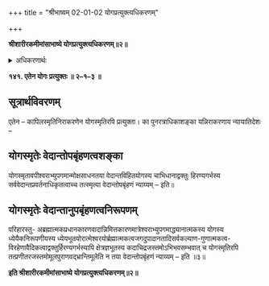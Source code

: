 +++
title = "श्रीभाष्यम् 02-01-02 योगप्रत्युक्त्यधिकरणम्"

+++


**श्रीशारीरकमीमांसाभाष्ये योगप्रत्युक्त्यधिकरणम्॥२॥**

<details><summary>अधिकरणार्थः</summary>

वेदान्तविरोधित्वात् योगतन्त्रस्य जगत्कारणत्वनिरूपणे सामर्थ्याभावनिरूपणम्
</details>

**१४१. एतेन योगः प्रत्युक्तः ॥ २–१–३ ॥**

## सूत्रार्थविवरणम्

एतेन – कापिलस्मृतिनिराकरणेन योगस्मृतिरपि प्रत्युक्ता। का पुनरत्राधिकाशङ्का यन्निराकरणाय न्यायातिदेशः –

## योगस्मृतेः वेदान्तोपबृंहणत्वशङ्का

योगस्मृतावपीश्वराभ्युपगमान्मोक्षसाधनतया वेदान्तविहितयोगस्य चाभिधानाद्वक्तुः हिरण्यगर्भस्य सर्ववेदान्तप्रवर्तनाधिकृतत्वाच्च तत्स्मृत्या वेदान्तोपबृंहणं न्याय्यम् – इति॥

## योगस्मृतेः वेदान्तानुपबृंहणत्वनिरूपणम्

परिहारस्तु- अब्रह्मात्मकप्रधानकारणवादान्निमित्तकारणमात्रेश्वराभ्युपगमाद्ध्यानात्मकस्य योगस्य ध्येयैकनिरूपणीयस्य ध्येयभूतयोरात्मेश्वरयोर्ब्रह्मात्मकत्वजगदुपादानतादिसर्वकल्याण-गुणात्मकत्व-विरहेणावैदिकत्वाद्वक्तुर्हिरण्यगर्भस्यापि क्षेत्रज्ञभूतस्य कदाचिद्रजस्तमोऽभिभवसम्भवात् च योगस्मृतिरपि तत्प्रणीतरजस्तमोमूलपुराणवद्भ्रान्तिमूलेति न तया वेदान्तोपबृंहणं न्याय्यम् – इति ॥३॥

**इति श्रीशारीरकमीमांसाभाष्ये योगप्रत्युक्त्यधिकरणम्॥२॥**


